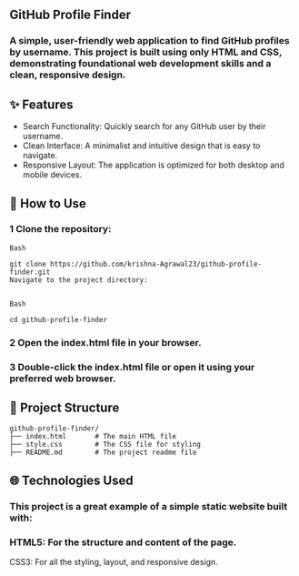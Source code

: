 ## GitHub Profile Finder
### A simple, user-friendly web application to find GitHub profiles by username. This project is built using only HTML and CSS, demonstrating foundational web development skills and a clean, responsive design.
##

## ✨ Features
- Search Functionality: Quickly search for any GitHub user by their username.
- Clean Interface: A minimalist and intuitive design that is easy to navigate.
- Responsive Layout: The application is optimized for both desktop and mobile devices.
## 

## 🚀 How to Use
### 1 Clone the repository:
    
    Bash
    
    git clone https://github.com/krishna-Agrawal23/github-profile-finder.git
    Navigate to the project directory:


    Bash
    
    cd github-profile-finder

### 2 Open the index.html file in your browser.

### 3 Double-click the index.html file or open it using your preferred web browser.

## 📁 Project Structure
    github-profile-finder/
    ├── index.html       # The main HTML file
    ├── style.css        # The CSS file for styling
    ├── README.md        # The project readme file
## 

## 🌐 Technologies Used
### This project is a great example of a simple static website built with:
### HTML5: For the structure and content of the page.

CSS3: For all the styling, layout, and responsive design.
